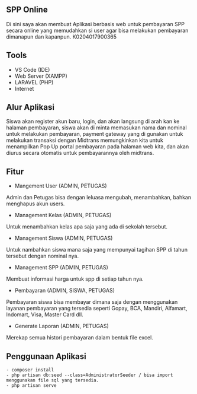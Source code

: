 ## SPP Online
Di sini saya akan membuat Aplikasi berbasis web untuk pembayaran SPP secara online yang memudahkan si user agar bisa melakukan pembayaran dimanapun dan kapanpun. K0204017900365

## Tools
- VS Code (IDE)
- Web Server (XAMPP)
- LARAVEL (PHP)
- Internet

## Alur Aplikasi
Siswa akan register akun baru, login, dan akan langsung di arah kan ke halaman pembayaran, siswa akan di minta memasukan nama dan nominal untuk melakukan pembayaran, payment gateway yang di gunakan untuk melakukan transaksi dengan Midtrans memungkinkan kita untuk menampilkan Pop Up portal pembayaran pada halaman web kita, dan akan diurus secara otomatis untuk pembayarannya oleh midtrans.

## Fitur
- Mangement User (ADMIN, PETUGAS)
  
Admin dan Petugas bisa dengan leluasa mengubah, menambahkan, bahkan menghapus akun users.

- Management Kelas (ADMIN, PETUGAS)
  
Untuk menambahkan kelas apa saja yang ada di sekolah tersebut.

- Management Siswa (ADMIN, PETUGAS)
  
Untuk nambahkan siswa mana saja yang mempunyai tagihan SPP di tahun tersebut dengan nominal nya.

- Management SPP (ADMIN, PETUGAS)

Membuat informasi harga untuk spp di setiap tahun nya.

- Pembayaran (ADMIN, SISWA, PETUGAS)
  
Pembayaran siswa bisa membayar dimana saja dengan menggunakan layanan pembayaran yang tersedia seperti Gopay, BCA, Mandiri, Alfamart, Indomart, Visa, Master Card dll.

- Generate Laporan (ADMIN, PETUGAS)
  
Merekap semua histori pembayaran dalam bentuk file excel.

## Penggunaan Aplikasi
```
- composer install
- php artisan db:seed --class=AdministratorSeeder / bisa import menggunakan file sql yang tersedia.
- php artisan serve
  ```
